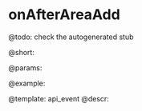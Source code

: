 onAfterAreaAdd
=============

@todo:
	check the autogenerated stub

@short:
	

@params:

@example:


@template:	api_event
@descr:

